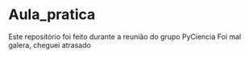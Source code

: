 # Aula_pratica
 Este repositório foi feito durante a reunião do grupo PyCiencia
    Foi mal galera, cheguei atrasado
